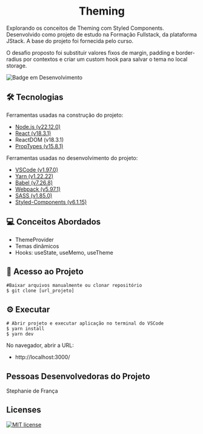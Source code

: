 <h1 align="center">Theming</h1>

Explorando os conceitos de Theming com Styled Components. Desenvolvido como projeto de estudo na Formação Fullstack, da plataforma JStack. A base do projeto foi fornecida pelo curso.

O desafio proposto foi substituir valores fixos de margin, padding e border-radius por contextos e criar um custom hook para salvar o tema no local storage.

![Badge em Desenvolvimento](http://img.shields.io/static/v1?label=STATUS&message=EM%20DESENVOLVIMENTO&color=yellow&style=for-the-badge)

## :hammer_and_wrench: Tecnologias
Ferramentas usadas na construção do projeto:
- [Node.js (v22.12.0)](<https://nodejs.org/en/>)
- [React (v18.3.1)](https://18.react.dev/)
- ReactDOM (v18.3.1)
- [PropTypes (v15.8.1)](https://www.npmjs.com/package/prop-types)

Ferramentas usadas no desenvolvimento do projeto:
- [VSCode (v1.97.0)](https://code.visualstudio.com/)
- [Yarn (v1.22.22)](https://classic.yarnpkg.com/lang/en/)
- [Babel (v7.26.8)](https://babeljs.io/)
- [Webpack (v5.97.1)](https://webpack.js.org/)
- [SASS (v1.85.0)](https://sass-lang.com/)
- [Styled-Components (v6.1.15)](https://styled-components.com/)

## :computer: Conceitos Abordados

- ThemeProvider
- Temas dinâmicos
- Hooks: useState, useMemo, useTheme

## :open_file_folder: Acesso ao Projeto
```
#Baixar arquivos manualmente ou clonar repositório
$ git clone [url_projeto]
```

## :gear: Executar
```
# Abrir projeto e executar aplicação no terminal do VSCode
$ yarn install
$ yarn dev
```
No navegador, abrir a URL:
- http://localhost:3000/

## Pessoas Desenvolvedoras do Projeto

Stephanie de França

## Licenses
[![MIT license](https://img.shields.io/badge/License-MIT-blue.svg)](https://lbesson.mit-license.org/)
